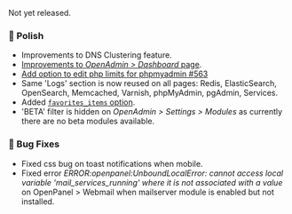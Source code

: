 Not yet released.

### 💅 Polish
- Improvements to DNS Clustering feature.
- [Improvements to *OpenAdmin > Dashboard* page](https://i.postimg.cc/R4Yd6DTg/2025-10-30-18-13.png).
- [Add option to edit php limits for phpmyadmin #563](https://github.com/stefanpejcic/OpenPanel/discussions/563)
- Same 'Logs' section is now reused on all pages: Redis, ElasticSearch, OpenSearch, Memcached, Varnish, phpMyAdmin, pgAdmin, Services.
- Added [`favorites_items` option](https://dev.openpanel.com/cli/config.html#favorites-items).
- 'BETA' filter is hidden on *OpenAdmin > Settings > Modules* as currently there are no beta modules available.

### 🐛 Bug Fixes
- Fixed css bug on toast notifications when mobile.
- Fixed error *ERROR:openpanel:UnboundLocalError: cannot access local variable 'mail_services_running' where it is not associated with a value* on OpenPanel > Webmail when mailserver module is enabled but not installed.
